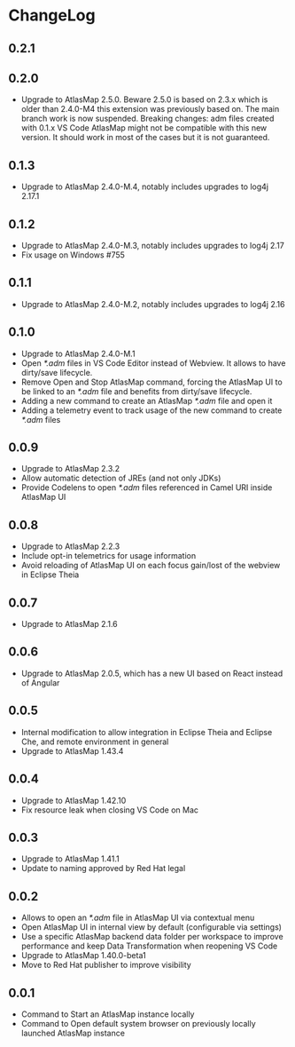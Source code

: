 # ChangeLog

## 0.2.1

## 0.2.0

- Upgrade to AtlasMap 2.5.0. Beware 2.5.0 is based on 2.3.x which is older than 2.4.0-M4 this extension was previously based on. The main branch work is now suspended. Breaking changes: adm files created with 0.1.x VS Code AtlasMap might not be compatible with this new version. It should work in most of the cases but it is not guaranteed.

## 0.1.3

- Upgrade to AtlasMap 2.4.0-M.4, notably includes upgrades to log4j 2.17.1

## 0.1.2

- Upgrade to AtlasMap 2.4.0-M.3, notably includes upgrades to log4j 2.17
- Fix usage on Windows #755

## 0.1.1

- Upgrade to AtlasMap 2.4.0-M.2, notably includes upgrades to log4j 2.16

## 0.1.0

- Upgrade to AtlasMap 2.4.0-M.1
- Open _*.adm_ files in VS Code Editor instead of Webview. It allows to have dirty/save lifecycle.
- Remove Open and Stop AtlasMap command, forcing the AtlasMap UI to be linked to an _*.adm_ file and benefits from dirty/save lifecycle.
- Adding a new command to create an AtlasMap _*.adm_ file and open it
- Adding a telemetry event to track usage of the new command to create _*.adm_ files

## 0.0.9

- Upgrade to AtlasMap 2.3.2
- Allow automatic detection of JREs (and not only JDKs)
- Provide Codelens to open _*.adm_ files referenced in Camel URI inside AtlasMap UI

## 0.0.8

- Upgrade to AtlasMap 2.2.3
- Include opt-in telemetrics for usage information
- Avoid reloading of AtlasMap UI on each focus gain/lost of the webview in Eclipse Theia

## 0.0.7

- Upgrade to AtlasMap 2.1.6

## 0.0.6

- Upgrade to AtlasMap 2.0.5, which has a new UI based on React instead of Angular

## 0.0.5

- Internal modification to allow integration in Eclipse Theia and Eclipse Che, and remote environment in general
- Upgrade to AtlasMap 1.43.4

## 0.0.4

- Upgrade to AtlasMap 1.42.10
- Fix resource leak when closing VS Code on Mac

## 0.0.3

- Upgrade to AtlasMap 1.41.1
- Update to naming approved by Red Hat legal

## 0.0.2

- Allows to open an _*.adm_ file in AtlasMap UI via contextual menu
- Open AtlasMap UI in internal view by default (configurable via settings)
- Use a specific AtlasMap backend data folder per workspace to improve performance and keep Data Transformation when reopening VS Code
- Upgrade to AtlasMap 1.40.0-beta1
- Move to Red Hat publisher to improve visibility

## 0.0.1

- Command to Start an AtlasMap instance locally
- Command to Open default system browser on previously locally launched AtlasMap instance
